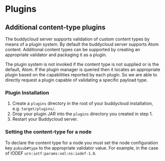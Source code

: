 # Plugins

## Additional content-type plugins

The buddycloud server supports validation of custom content types by means of a plugin system. By default the buddycloud server supports Atom content. Additional content types can be supported by creating an appropriate validator and packaging it as a plugin.

The plugin system is not invoked if the content type is not supplied or is the default, Atom. If the plugin manager is queried then it locates an appropriate plugin based on the capabilities reported by each plugin. So we are able to directly request a plugin capable of validating a specific payload type.

### Plugin Installation

1. Create a `plugins` directory in the root of your buddycloud installation, e.g. `target/plugins/`.
2. Drop your plugin JAR into the `plugins` directory you created in step 1.
3. Restart your Buddycloud server.

### Setting the content-type for a node

To declare the content type for a node you must set the node configuration key `pubsub#type` to the appropriate validator value. For example, in the case of IODEF `urn:ietf:params:xml:ns:iodef-1.0`.

